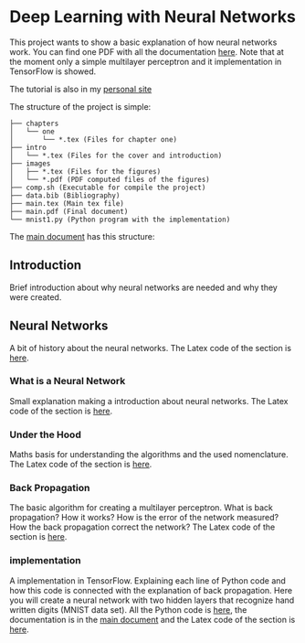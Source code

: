 # Deep Learning with Neural Networks
This project wants to show a basic explanation of how neural networks work. You can find one PDF with all the documentation [here](https://github.com/serizba/deep/blob/master/main.pdf "Documentation"). Note that at the moment only a simple multilayer perceptron and it implementation in TensorFlow is showed.

The tutorial is also in my [personal site](https://serizba.github.io/deep/learning/2017/12/09/neural-networks.html "serizba")

The structure of the project is simple:
```
├── chapters
│   └── one
│       └── *.tex (Files for chapter one)
├── intro
│   └── *.tex (Files for the cover and introduction)
├── images
│   ├── *.tex (Files for the figures)
│   └── *.pdf (PDF computed files of the figures)
├── comp.sh (Executable for compile the project)
├── data.bib (Bibliography)
├── main.tex (Main tex file)
├── main.pdf (Final document)
└── mnist1.py (Python program with the implementation)
```

The [main document](https://github.com/serizba/deep/blob/master/main.pdf "Documentation") has this structure:

## Introduction
Brief introduction about why neural networks are needed and why they were created.

## Neural Networks
A bit of history about the neural networks. The Latex code of the section is [here](https://github.com/serizba/deep/blob/master/chapters/one/intro.tex "Latex code").


### What is a Neural Network
Small explanation making a introduction about neural networks. The Latex code of the section is [here](https://github.com/serizba/deep/blob/master/chapters/one/whatis.tex "Latex code").

### Under the Hood
Maths basis for understanding the algorithms and the used nomenclature. The Latex code of the section is [here](https://github.com/serizba/deep/blob/master/chapters/one/hood.tex "Latex code").

### Back Propagation
The basic algorithm for creating a multilayer perceptron. What is back propagation? How it works? How is the error of the network measured? How the back propagation correct the network? The Latex code of the section is [here](https://github.com/serizba/deep/blob/master/chapters/one/backp.tex "Latex code").

### implementation
A implementation in TensorFlow. Explaining each line of Python code and how this code is connected with the explanation of back propagation. Here you will create a neural network with two hidden layers that  recognize hand written digits (MNIST data set). All the Python code is [here](https://github.com/serizba/deep/blob/master/mnist1.py "Python code"), the documentation is in the [main document](https://github.com/serizba/deep/blob/master/main.pdf "Documentation") and the Latex code of the section is [here](https://github.com/serizba/deep/blob/master/chapters/one/impl.tex "Latex code").
